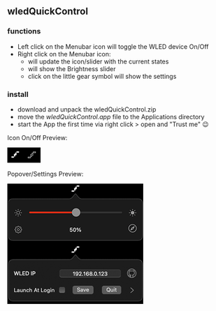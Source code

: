 ## wledQuickControl

### functions
- Left click on the Menubar icon will toggle the WLED device On/Off
- Right click on the Menubar icon:
    - will update the icon/slider with the current states
    - will show the Brightness slider 
    - click on the little gear symbol will show the settings

### install
- download and unpack the wledQuickControl.zip
- move the _wledQuickControl.app_ file to the Applications directory
- start the App the first time via right click > open and "Trust me" :wink:

Icon On/Off Preview:

![icon_prev](/img/icon_prev.png)

Popover/Settings Preview:

![popover_prev](/img/popover_prev.png)
